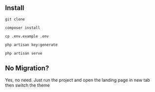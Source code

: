 ## Install

`git clone`

`composer install`

`cp .env.example .env`

`php artisan key:generate`

`php artisan serve`

## No Migration?

Yes, no need. Just run the project and open the landing page in new tab then switch the theme
